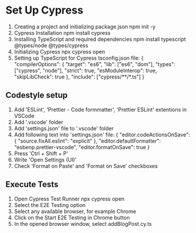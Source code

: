 # Set Up Cypress

1. Creating a project and initializing package.json
   npm init -y
2. Cypress Installation
   npm install cypress
3. Installing TypeScript and required dependencies
   npm install typescript @types/node @types/cypress
4. Initializing Cypress
   npx cypress open
5. Setting up TypeScript for Cypress
   tsconfig.json file:
   {
   "compilerOptions": {
   "target": "es6",
   "lib": ["es6", "dom"],
   "types": ["cypress", "node"],
   "strict": true,
   "esModuleInterop": true,
   "skipLibCheck": true
   },
   "include": ["cypress/**/*.ts"]
   }

## Codestyle setup

1. Add 'ESLint', 'Prettier - Code formmatter', 'Prettier ESLint' extentions in VSCode
2. Add '.vscode' folder
3. Add 'settings.json' file to '.vscode' folder
4. Add following text into 'settings.json' file:
   {
   "editor.codeActionsOnSave": {
   "source.fixAll.eslint": "explicit"
   },
   "editor.defaultFormatter": "esbenp.prettier-vscode",
   "editor.formatOnSave": true
   }
5. Press 'Ctrl + Shift + P'
6. Write 'Open Settings (UI)'
7. Check 'Format on Paste' and 'Format on Save' checkboxes

## Execute Tests

1. Open Cypress Test Runner
   npx cypress open
2. Select the E2E Testing option
3. Select any available browser, for example Chrome
4. Click on the Start E2E Testing in Chrome button
5. In the opened browser window, select addBlogPost.cy.ts
